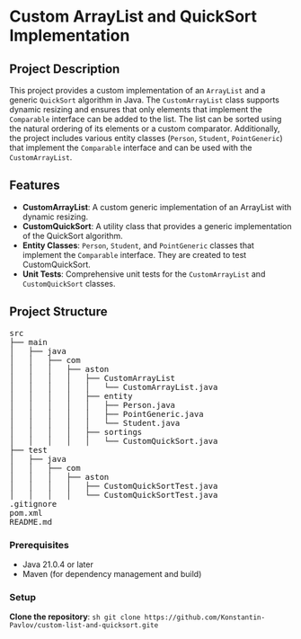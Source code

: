 # Custom ArrayList and QuickSort Implementation

## Project Description

This project provides a custom implementation of an `ArrayList` and a generic `QuickSort` algorithm in Java. The `CustomArrayList` class supports dynamic resizing and ensures that only elements that implement the `Comparable` interface can be added to the list. The list can be sorted using the natural ordering of its elements or a custom comparator. Additionally, the project includes various entity classes (`Person`, `Student`, `PointGeneric`) that implement the `Comparable` interface and can be used with the `CustomArrayList`.

## Features

- **CustomArrayList**: A custom generic implementation of an ArrayList with dynamic resizing.
- **CustomQuickSort**: A utility class that provides a generic implementation of the QuickSort algorithm.
- **Entity Classes**: `Person`, `Student`, and `PointGeneric` classes that implement the `Comparable` interface. They are created to test CustomQuickSort.
- **Unit Tests**: Comprehensive unit tests for the `CustomArrayList` and `CustomQuickSort` classes.

## Project Structure

<pre>
src
├── main
│   ├── java
│   │   ├── com
│   │   │   ├── aston
│   │   │   │   ├── CustomArrayList
│   │   │   │   │   └── CustomArrayList.java
│   │   │   │   ├── entity
│   │   │   │   │   ├── Person.java
│   │   │   │   │   ├── PointGeneric.java
│   │   │   │   │   └── Student.java
│   │   │   │   ├── sortings
│   │   │   │   │   └── CustomQuickSort.java
├── test
│   ├── java
│   │   ├── com
│   │   │   ├── aston
│   │   │   │   ├── CustomQuickSortTest.java
│   │   │   │   └── CustomQuickSortTest.java
.gitignore
pom.xml
README.md
</pre>

### Prerequisites

- Java 21.0.4 or later
- Maven (for dependency management and build)

### Setup

**Clone the repository**:
    ```sh
    git clone https://github.com/Konstantin-Pavlov/custom-list-and-quicksort.gite
    ```
